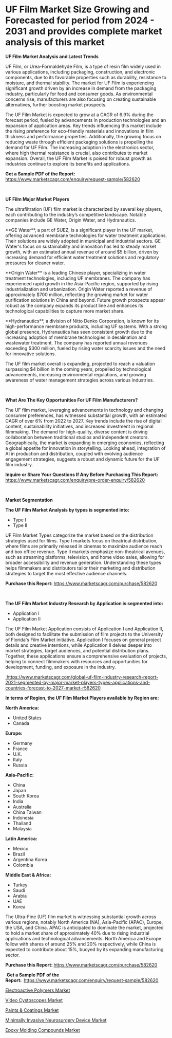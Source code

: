 <p><h1>UF Film Market Size Growing and Forecasted for period from 2024 - 2031 and provides complete market analysis of this market</h1></p><p><strong>UF Film Market Analysis and Latest Trends</strong></p>
<p><p>UF Film, or Urea-Formaldehyde Film, is a type of resin film widely used in various applications, including packaging, construction, and electronic components, due to its favorable properties such as durability, resistance to moisture, and thermal stability. The market for UF Film is experiencing significant growth driven by an increase in demand from the packaging industry, particularly for food and consumer goods. As environmental concerns rise, manufacturers are also focusing on creating sustainable alternatives, further boosting market prospects.</p><p>The UF Film Market is expected to grow at a CAGR of 6.9% during the forecast period, fueled by advancements in production technologies and an expansion of application areas. Key trends influencing this market include the rising preference for eco-friendly materials and innovations in film thickness and performance properties. Additionally, the growing focus on reducing waste through efficient packaging solutions is propelling the demand for UF Film. The increasing adoption in the electronics sector, where high thermal resistance is crucial, also contributes to market expansion. Overall, the UF Film Market is poised for robust growth as industries continue to explore its benefits and applications.</p></p>
<p><strong>Get a Sample PDF of the Report:&nbsp;</strong> <a href="https://www.marketscagr.com/enquiry/request-sample/582620?utm_campaign=1349&utm_medium=2&utm_source=Github&utm_content=ia&utm_term=27092024&utm_id=uf-film">https://www.marketscagr.com/enquiry/request-sample/582620</a></p>
<p>&nbsp;</p>
<p><strong>UF Film Major Market Players</strong></p>
<p><p>The ultrafiltration (UF) film market is characterized by several key players, each contributing to the industry’s competitive landscape. Notable companies include GE Water, Origin Water, and Hydranautics.</p><p>**GE Water**, a part of SUEZ, is a significant player in the UF market, offering advanced membrane technologies for water treatment applications. Their solutions are widely adopted in municipal and industrial sectors. GE Water's focus on sustainability and innovation has led to steady market growth, with an estimated annual revenue of around $5 billion, driven by increasing demand for efficient water treatment solutions and regulatory pressures for cleaner water.</p><p>**Origin Water** is a leading Chinese player, specializing in water treatment technologies, including UF membranes. The company has experienced rapid growth in the Asia-Pacific region, supported by rising industrialization and urbanization. Origin Water reported a revenue of approximately $700 million, reflecting the growing market for water purification solutions in China and beyond. Future growth prospects appear robust as the company expands its product line and enhances its technological capabilities to capture more market share.</p><p>**Hydranautics**, a division of Nitto Denko Corporation, is known for its high-performance membrane products, including UF systems. With a strong global presence, Hydranautics has seen consistent growth due to the increasing adoption of membrane technologies in desalination and wastewater treatment. The company has reported annual revenues exceeding $300 million, fueled by rising water scarcity issues and the need for innovative solutions.</p><p>The UF film market overall is expanding, projected to reach a valuation surpassing $4 billion in the coming years, propelled by technological advancements, increasing environmental regulations, and growing awareness of water management strategies across various industries.</p></p>
<p>&nbsp;</p>
<p><strong>What Are The Key Opportunities For UF Film Manufacturers?</strong></p>
<p><p>The UF film market, leveraging advancements in technology and changing consumer preferences, has witnessed substantial growth, with an estimated CAGR of over 6% from 2022 to 2027. Key trends include the rise of digital content, sustainability initiatives, and increased investment in regional filmmaking. The demand for high-quality, diverse content is driving collaboration between traditional studios and independent creators. Geographically, the market is expanding in emerging economies, reflecting a global appetite for innovation in storytelling. Looking ahead, integration of AI in production and distribution, coupled with evolving audience engagement strategies, suggests a robust and dynamic future for the UF film industry.</p></p>
<p><strong>Inquire or Share Your Questions If Any Before Purchasing This Report:</strong> <a href="https://www.marketscagr.com/enquiry/pre-order-enquiry/582620?utm_campaign=1349&utm_medium=2&utm_source=Github&utm_content=ia&utm_term=27092024&utm_id=uf-film">https://www.marketscagr.com/enquiry/pre-order-enquiry/582620</a></p>
<p>&nbsp;</p>
<p><strong>Market Segmentation</strong></p>
<p><strong>The UF Film Market Analysis by types is segmented into:</strong></p>
<p><ul><li>Type I</li><li>Type II</li></ul></p>
<p><p>UF Film Market Types categorize the market based on the distribution strategies used for films. Type I markets focus on theatrical distribution, where films are primarily released in cinemas to maximize audience reach and box office revenue. Type II markets emphasize non-theatrical avenues, such as streaming platforms, television, and home video sales, allowing for broader accessibility and revenue generation. Understanding these types helps filmmakers and distributors tailor their marketing and distribution strategies to target the most effective audience channels.</p></p>
<p><strong>Purchase this Report:&nbsp;</strong><a href="https://www.marketscagr.com/purchase/582620?utm_campaign=1349&utm_medium=2&utm_source=Github&utm_content=ia&utm_term=27092024&utm_id=uf-film">https://www.marketscagr.com/purchase/582620</a></p>
<p>&nbsp;</p>
<p><strong>The UF Film Market Industry Research by Application is segmented into:</strong></p>
<p><ul><li>Application I</li><li>Application II</li></ul></p>
<p><p>The UF Film Market Application consists of Application I and Application II, both designed to facilitate the submission of film projects to the University of Florida's Film Market initiative. Application I focuses on general project details and creative intentions, while Application II delves deeper into market strategies, target audiences, and potential distribution plans. Together, these applications ensure a comprehensive evaluation of projects, helping to connect filmmakers with resources and opportunities for development, funding, and exposure in the industry.</p></p>
<p><a href="https://www.marketscagr.com/global-uf-film-industry-research-report-2021-segmented-by-major-market-players-types-applications-and-countries-forecast-to-2027-market-r582620?utm_campaign=1349&utm_medium=2&utm_source=Github&utm_content=ia&utm_term=27092024&utm_id=uf-film">&nbsp;https://www.marketscagr.com/global-uf-film-industry-research-report-2021-segmented-by-major-market-players-types-applications-and-countries-forecast-to-2027-market-r582620</a></p>
<p><strong>In terms of Region, the UF Film Market Players available by Region are:</strong></p>
<p>
    <p> <strong> North America: </strong>
        <ul>
            <li>United States</li>
            <li>Canada</li>
        </ul>
        </p> 
    <p> <strong> Europe: </strong>
        <ul>
            <li>Germany</li>
            <li>France</li>
            <li>U.K.</li>
            <li>Italy</li>
            <li>Russia</li>
        </ul>
        </p> 
    <p> <strong> Asia-Pacific: </strong>
        <ul>
            <li>China</li>
            <li>Japan</li>
            <li>South Korea</li>
            <li>India</li>
            <li>Australia</li>
            <li>China Taiwan</li>
            <li>Indonesia</li>
            <li>Thailand</li>
            <li>Malaysia</li>
        </ul>
        </p> 
    <p> <strong> Latin America: </strong>
        <ul>
            <li>Mexico</li>
            <li>Brazil</li>
            <li>Argentina Korea</li>
            <li>Colombia</li>
        </ul>
        </p> 
    <p> <strong> Middle East & Africa: </strong>
        <ul>
            <li>Turkey</li>
            <li>Saudi</li>
            <li>Arabia</li>
            <li>UAE</li>
            <li>Korea</li>
        </ul>
    </p>
    </p>
<p><p>The Ultra-Fine (UF) film market is witnessing substantial growth across various regions, notably North America (NA), Asia-Pacific (APAC), Europe, the USA, and China. APAC is anticipated to dominate the market, projected to hold a market share of approximately 40% due to rising industrial applications and technological advancements. North America and Europe follow with shares of around 25% and 20% respectively, while China is expected to contribute about 15%, buoyed by its expanding manufacturing sector.</p></p>
<p><strong>Purchase this Report: </strong><a href="https://www.marketscagr.com/purchase/582620?utm_campaign=1349&utm_medium=2&utm_source=Github&utm_content=ia&utm_term=27092024&utm_id=uf-film">https://www.marketscagr.com/purchase/582620</a></p>
<p>&nbsp;<strong>Get a Sample PDF of the Report:&nbsp;&nbsp;</strong><a href="https://www.marketscagr.com/enquiry/request-sample/582620?utm_campaign=1349&utm_medium=2&utm_source=Github&utm_content=ia&utm_term=27092024&utm_id=uf-film">https://www.marketscagr.com/enquiry/request-sample/582620</a></p>
<p><strong></strong></p>
<p><p><a href="https://www.linkedin.com/pulse/electroactive-polymers-market-global-insights-sales-trends-2024-s65ac?utm_campaign=1349&utm_medium=2&utm_source=Github&utm_content=ia&utm_term=27092024&utm_id=uf-film">Electroactive Polymers Market</a></p><p><a href="https://issuu.com/reportprime-2/docs/video-cystoscopes-market-size-2030._79b2d02a9f507d?utm_campaign=1349&utm_medium=2&utm_source=Github&utm_content=ia&utm_term=27092024&utm_id=uf-film">Video Cystoscopes Market</a></p><p><a href="https://www.linkedin.com/pulse/global-paints-coatings-market-trends-forecasts-strategic-analysis-0oxyc?utm_campaign=1349&utm_medium=2&utm_source=Github&utm_content=ia&utm_term=27092024&utm_id=uf-film">Paints & Coatings Market</a></p><p><a href="https://issuu.com/reportprime-2/docs/minimally-invasive-neurosurgery-dev_50e8a54ac3d8ee?utm_campaign=1349&utm_medium=2&utm_source=Github&utm_content=ia&utm_term=27092024&utm_id=uf-film">Minimally Invasive Neurosurgery Device Market</a></p><p><a href="https://www.linkedin.com/pulse/epoxy-molding-compounds-market-share-new-trends-analysis-its-type-rtfac?utm_campaign=1349&utm_medium=2&utm_source=Github&utm_content=ia&utm_term=27092024&utm_id=uf-film">Epoxy Molding Compounds Market</a></p></p>
